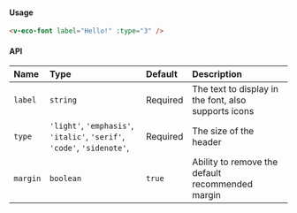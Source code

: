 #### Usage

```html
<v-eco-font label="Hello!" :type="3" />
```

#### API

| Name     | Type                                                                    | Default  | Description                                          |
| :------- | :---------------------------------------------------------------------- | :------- | :--------------------------------------------------- |
| `label`  | `string`                                                                | Required | The text to display in the font, also supports icons |
| `type`   | `'light'`, `'emphasis'`, `'italic'`, `'serif'`, `'code'`, `'sidenote'`, | Required | The size of the header                               |
| `margin` | `boolean`                                                               | `true`   | Ability to remove the default recommended margin     |
